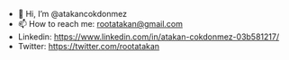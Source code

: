 - 👋 Hi, I’m @atakancokdonmez
- 📫 How to reach me: rootatakan@gmail.com
- Linkedin: https://www.linkedin.com/in/atakan-cokdonmez-03b581217/
- Twitter: https://twitter.com/rootatakan
<!---
atakancokdonmez/atakancokdonmez is a ✨ special ✨ repository because its `README.md` (this file) appears on your GitHub profile.
You can click the Preview link to take a look at your changes.
--->
